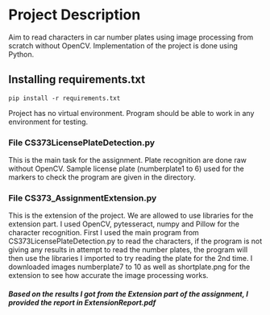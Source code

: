 # Project Description
Aim to read characters in car number plates using image processing from scratch without OpenCV. Implementation of the project is done using Python.

## Installing requirements.txt
```
pip install -r requirements.txt
```
Project has no virtual environment. Program should be able to work in any environment for testing.

### File CS373LicensePlateDetection.py  
This is the main task for the assignment. Plate recognition are done raw without OpenCV. Sample license plate (numberplate1 to 6) used for the markers to check the program are given in the directory. 

### File CS373_AssignmentExtension.py
This is the extension of the project. We are allowed to use libraries for the extension part. I used OpenCV, pytesseract, numpy and Pillow for the character recognition. First I used the main program from CS373LicensePlateDetection.py to read the characters, if the program is not giving any results in attempt to read the number plates, the program will then use the libraries I imported to try reading the plate for the 2nd time. I downloaded images numberplate7 to 10 as well as shortplate.png for the extension to see how accurate the image processing works. 

#### *Based on the results I got from the Extension part of the assignment, I provided the report in ExtensionReport.pdf*

